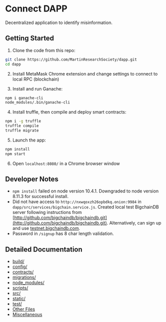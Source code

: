 # Connect DAPP

Decentralized application to identify misinformation.

## Getting Started

1. Clone the code from this repo:

```bash
git clone https://github.com/MartinResearchSociety/dapp.git
cd dapp
```

2. Install MetaMask Chrome extension and change settings to connect to local RPC (blockchain)

3. Install and run Ganache:

```bash
npm i ganache-cli
node_modules/.bin/ganache-cli
```

4. Install truffle, then compile and deploy smart contracts:

```bash
npm i -g truffle
truffle compile
truffle migrate
```

5. Launch the app:

```bash
npm install
npm start
```

6. Open `localhost:8080/` in a Chrome browser window

## Developer Notes

- `npm install` failed on node version 10.4.1. Downgraded to node version 8.11.3 for successful install.
- Did not have access to `http://nxwqoxzh26opbdkq.onion:9984` in `dapp/src/services/bigchain.service.js`. Created local test BigchainDB server following instructions from [http://github.com/bigchaindb/bigchaindb.git](http://github.com/bigchaindb/bigchaindb.git). Alternatively, can sign up and use [testnet.bigchaindb.com](testnet.bigchaindb.com).
- Password in `/signup` has 8 char length validation.

## Detailed Documentation

- [build/](/DETAILED_DOCUMENTATION.md#build)
- [config/](/DETAILED_DOCUMENTATION.md#config)
- [contracts/](/DETAILED_DOCUMENTATION.md#contracts)
- [migrations/](/DETAILED_DOCUMENTATION.md#migrations)
- [node_modules/](/DETAILED_DOCUMENTATION.md#node_modules)
- [scripts/](/DETAILED_DOCUMENTATION.md#scripts)
- [src/](/DETAILED_DOCUMENTATION.md#src)
- [static/](/DETAILED_DOCUMENTATION.md#static)
- [test/](/DETAILED_DOCUMENTATION.md#test)
- [Other Files](/DETAILED_DOCUMENTATION.md#other-files)
- [Miscellaneous](/DETAILED_DOCUMENTATION.md#miscellaneous)
